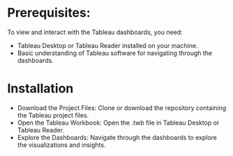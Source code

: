 # Prerequisites:
To view and interact with the Tableau dashboards, you need:
  - Tableau Desktop or Tableau Reader installed on your machine.
  - Basic understanding of Tableau software for navigating through the dashboards.
# Installation
  - Download the Project Files: Clone or download the repository containing the Tableau project files.
  - Open the Tableau Workbook: Open the .twb  file in Tableau Desktop or Tableau Reader.
  - Explore the Dashboards: Navigate through the dashboards to explore the visualizations and insights.
